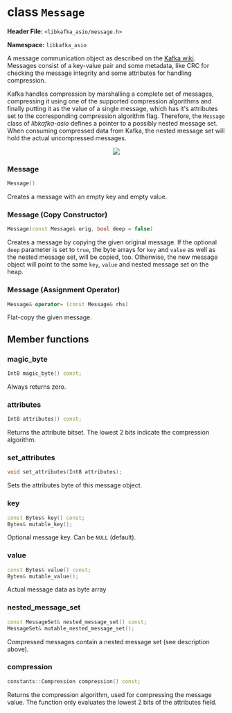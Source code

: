 
class `Message`
===============

**Header File:** `<libkafka_asio/message.h>`

**Namespace:** `libkafka_asio`

A message communication object as described on the 
[Kafka wiki](https://cwiki.apache.org/confluence/display/KAFKA/A+Guide+To+The+Kafka+Protocol#AGuideToTheKafkaProtocol-Messagesets).
Messages consist of a key-value pair and some metadata, like CRC for checking
the message integrity and some attributes for handling compression.

Kafka handles compression by marshalling a complete set of messages, compressing
it using one of the supported compression algorithms and finally putting it
as the value of a single message, which has it's attributes set to the
corresponding compression algorithm flag. Therefore, the `Message` class of
_libkafka-asio_ defines a pointer to a possibly nested message set.
When consuming compressed data from Kafka, the nested message set will hold 
the actual uncompressed messages.

<center>
<img src="http://yuml.me/diagram/nofunky;scale:80/class/
[Message{bg:orange}|+attributes;+key:Bytes;+value:Bytes]^-[MessageAndOffset|+offset],
[Message]+- 0..1[MessageSet],
[MessageSet]++-*[MessageAndOffset]" 
/>
</center>

### Message
```cpp
Message()
```

Creates a message with an empty key and empty value.


### Message (Copy Constructor) 
```cpp
Message(const Message& orig, bool deep = false)
```

Creates a message by copying the given original message. If the optional `deep`
parameter is set to `true`, the byte arrays for `key` and `value` as well as the
nested message set, will be copied, too. Otherwise, the new message object will
point to the same `key`, `value` and nested message set on the heap.

### Message (Assignment Operator)
```cpp
Message& operator= (const Message& rhs)
```

Flat-copy the given message.


Member functions
----------------

### magic_byte
```cpp
Int8 magic_byte() const;
```

Always returns zero.


### attributes
```cpp
Int8 attributes() const;
```

Returns the attribute bitset. The lowest 2 bits indicate the compression
algorithm.


### set_attributes
```cpp
void set_attributes(Int8 attributes);
```

Sets the attributes byte of this message object.


### key
```cpp
const Bytes& key() const;
Bytes& mutable_key();
```

Optional message key. Can be `NULL` (default).


### value
```cpp
const Bytes& value() const;
Bytes& mutable_value();
```

Actual message data as byte array


### nested_message_set
```cpp
const MessageSet& nested_message_set() const;
MessageSet& mutable_nested_message_set();
```

Compressed messages contain a nested message set (see description above).


### compression
```cpp
constants::Compression compression() const;
```

Returns the compression algorithm, used for compressing the message value. The
function only evaluates the lowest 2 bits of the attributes field.


